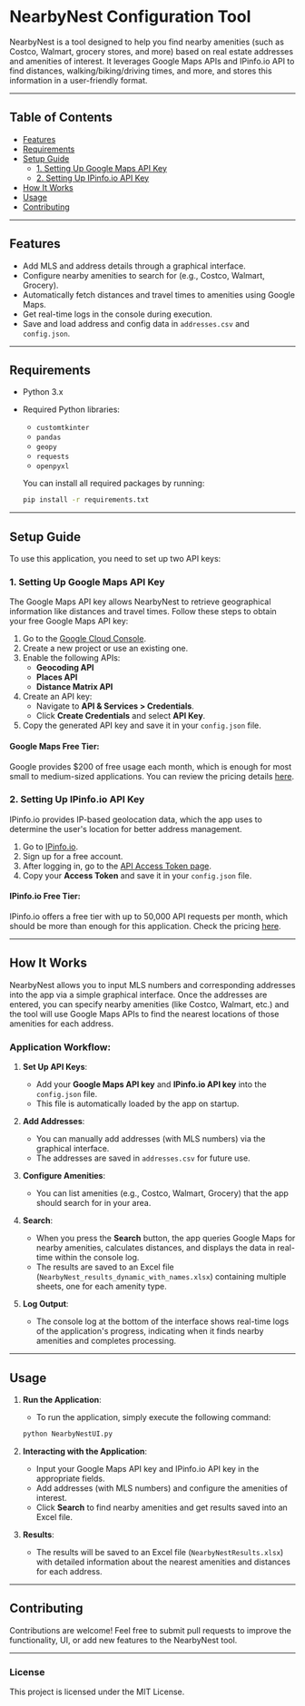 # NearbyNest Configuration Tool

NearbyNest is a tool designed to help you find nearby amenities (such as Costco, Walmart, grocery stores, and more) based on real estate addresses and amenities of interest. It leverages Google Maps APIs and IPinfo.io API to find distances, walking/biking/driving times, and more, and stores this information in a user-friendly format.

---

## Table of Contents

- [Features](#features)
- [Requirements](#requirements)
- [Setup Guide](#setup-guide)
  - [1. Setting Up Google Maps API Key](#1-setting-up-google-maps-api-key)
  - [2. Setting Up IPinfo.io API Key](#2-setting-up-ipinfoio-api-key)
- [How It Works](#how-it-works)
- [Usage](#usage)
- [Contributing](#contributing)

---

## Features

- Add MLS and address details through a graphical interface.
- Configure nearby amenities to search for (e.g., Costco, Walmart, Grocery).
- Automatically fetch distances and travel times to amenities using Google Maps.
- Get real-time logs in the console during execution.
- Save and load address and config data in `addresses.csv` and `config.json`.

---

## Requirements

- Python 3.x
- Required Python libraries:

  - `customtkinter`
  - `pandas`
  - `geopy`
  - `requests`
  - `openpyxl`

  You can install all required packages by running:

  ```bash
  pip install -r requirements.txt
  ```

---

## Setup Guide

To use this application, you need to set up two API keys:

### 1. Setting Up Google Maps API Key

The Google Maps API key allows NearbyNest to retrieve geographical information like distances and travel times. Follow these steps to obtain your free Google Maps API key:

1. Go to the [Google Cloud Console](https://console.cloud.google.com/).
2. Create a new project or use an existing one.
3. Enable the following APIs:
   - **Geocoding API**
   - **Places API**
   - **Distance Matrix API**
4. Create an API key:
   - Navigate to **API & Services > Credentials**.
   - Click **Create Credentials** and select **API Key**.
5. Copy the generated API key and save it in your `config.json` file.

#### Google Maps Free Tier:

Google provides $200 of free usage each month, which is enough for most small to medium-sized applications. You can review the pricing details [here](https://cloud.google.com/maps-platform/pricing).

### 2. Setting Up IPinfo.io API Key

IPinfo.io provides IP-based geolocation data, which the app uses to determine the user's location for better address management.

1. Go to [IPinfo.io](https://ipinfo.io/).
2. Sign up for a free account.
3. After logging in, go to the [API Access Token page](https://ipinfo.io/account).
4. Copy your **Access Token** and save it in your `config.json` file.

#### IPinfo.io Free Tier:

IPinfo.io offers a free tier with up to 50,000 API requests per month, which should be more than enough for this application. Check the pricing [here](https://ipinfo.io/pricing).

---

## How It Works

NearbyNest allows you to input MLS numbers and corresponding addresses into the app via a simple graphical interface. Once the addresses are entered, you can specify nearby amenities (like Costco, Walmart, etc.) and the tool will use Google Maps APIs to find the nearest locations of those amenities for each address.

### Application Workflow:

1. **Set Up API Keys**:

   - Add your **Google Maps API key** and **IPinfo.io API key** into the `config.json` file.
   - This file is automatically loaded by the app on startup.

2. **Add Addresses**:

   - You can manually add addresses (with MLS numbers) via the graphical interface.
   - The addresses are saved in `addresses.csv` for future use.

3. **Configure Amenities**:

   - You can list amenities (e.g., Costco, Walmart, Grocery) that the app should search for in your area.

4. **Search**:

   - When you press the **Search** button, the app queries Google Maps for nearby amenities, calculates distances, and displays the data in real-time within the console log.
   - The results are saved to an Excel file (`NearbyNest_results_dynamic_with_names.xlsx`) containing multiple sheets, one for each amenity type.

5. **Log Output**:
   - The console log at the bottom of the interface shows real-time logs of the application's progress, indicating when it finds nearby amenities and completes processing.

---

## Usage

1. **Run the Application**:

   - To run the application, simply execute the following command:

   ```bash
   python NearbyNestUI.py
   ```

2. **Interacting with the Application**:

   - Input your Google Maps API key and IPinfo.io API key in the appropriate fields.
   - Add addresses (with MLS numbers) and configure the amenities of interest.
   - Click **Search** to find nearby amenities and get results saved into an Excel file.

3. **Results**:
   - The results will be saved to an Excel file (`NearbyNestResults.xlsx`) with detailed information about the nearest amenities and distances for each address.

---

## Contributing

Contributions are welcome! Feel free to submit pull requests to improve the functionality, UI, or add new features to the NearbyNest tool.

---

### License

This project is licensed under the MIT License.
